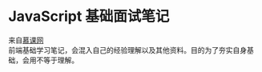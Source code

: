 # JavaScript 基础面试笔记
来自[慕课网](https://coding.imooc.com/learn/list/400.html)  
前端基础学习笔记，会混入自己的经验理解以及其他资料。目的为了夯实自身基础，会用不等于理解。